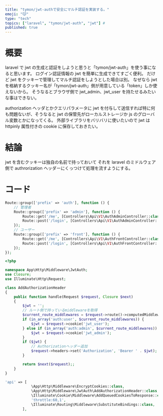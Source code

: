 ```yaml
---
title: "tymon/jwt-authで安全にマルチ認証を実装する。"
emoji: "😽"
type: "tech"
topics: ["laravel", "tymon/jwt-auth", "jwt"] #
published: true
---
```


# 概要

laravel で jwt の生成と認証をしようと思うと「tymon/jwt-auth」を使う事になると思います。
ログイン認証情報の jwt を簡単に生成できてすごく便利。
だけど jwt をクッキーで管理してマルチ認証をしようとした場合は別。
なぜなら jwt を格納するクッキー名が「tymon/jwt-auth」側が用意している「token」しか使えないから。
そうなるとブラウザ側で jwt_admin、jwt_user を持たせるみたいな事はできない。

authorization ヘッダとかクエリパラメータに jwt を付与して送信すれば特に何も問題ないが、そうなると jwt の保管先がローカルストレージか js のグローバル変数とかになってくる。
外部ライブラリをバリバリに使いたいので jwt は httpinly 属性付きの cookie に保存しておきたい。

# 結論

jwt を含むクッキーは独自の名前で持っておいて
それを laravel のミドルウェア側で authrorization ヘッダーにくっつけて処理を流すようにする。

# コード

```php title="api.php"
Route::group(['prefix' => 'auth'], function () {
    // 管理者
    Route::group(['prefix' => 'admin'], function () {
        Route::get('/me', [Controllers\Api\V1\AuthAdminController::class, 'me'])->middleware(['auth:admin']);
        Route::post('/login', [Controllers\Api\V1\AuthAdminController::class, 'login']);
    });
    // ユーザー
    Route::group(['prefix' => 'front'], function () {
        Route::get('/me', [Controllers\Api\V1\AuthFrontController::class, 'me'])->middleware(['auth:user']);
        Route::post('/login', [Controllers\Api\V1\AuthFrontController::class, 'login']);
    });
});
```

```php title="AddAuthorizationHeader.php"
<?php

namespace App\Http\Middleware\JwtAuth;
use Closure;
use Illuminate\Http\Request;

class AddAuthorizationHeader
{
    public function handle(Request $request, Closure $next)
    {
        $jwt = '';
        // ルート側で持っているmiddlewareを取得
        $current_route_middlewares = $request->route()->computedMiddleware;
        if (in_array('auth:user', $current_route_middlewares)) {
            $jwt = $request->cookie('jwt_user');
        } else if (in_array('auth:admin', $current_route_middlewares)) {
            $jwt = $request->cookie('jwt_admin');
        }
        if ($jwt) {
            // Authorizationヘッダー追加
            $request->headers->set('Authorization', 'Bearer ' . $jwt);
        }

        return $next($request);;
    }
}
```

```php title="kernel.php"
'api' => [
            \App\Http\Middleware\EncryptCookies::class,
            \App\Http\Middleware\JwtAuth\AddAuthorizationHeader::class, ※追加
            \Illuminate\Cookie\Middleware\AddQueuedCookiesToResponse::class,
            'throttle:60,1',
            \Illuminate\Routing\Middleware\SubstituteBindings::class,
        ],
```
